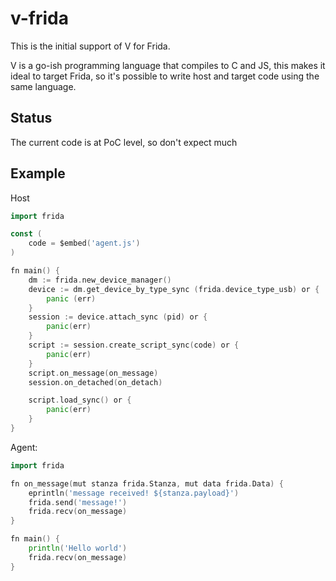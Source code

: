 v-frida
=======

This is the initial support of V for Frida.

V is a go-ish programming language that compiles to C and JS,
this makes it ideal to target Frida, so it's possible to
write host and target code using the same language.

Status
------

The current code is at PoC level, so don't expect much

Example
-------

Host

```go
import frida

const (
	code = $embed('agent.js')
)

fn main() {
	dm := frida.new_device_manager()
	device := dm.get_device_by_type_sync (frida.device_type_usb) or {
		panic (err)
	}
	session := device.attach_sync (pid) or {
		panic(err)
	}
	script := session.create_script_sync(code) or {
		panic(err)
	}
	script.on_message(on_message)
	session.on_detached(on_detach)

	script.load_sync() or {
		panic(err)
	}
}
```

Agent:

```go
import frida

fn on_message(mut stanza frida.Stanza, mut data frida.Data) {
	eprintln('message received! ${stanza.payload}')
	frida.send('message!')
	frida.recv(on_message)
}

fn main() {
	println('Hello world')
	frida.recv(on_message)
}

```

